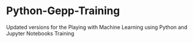 # Python-Gepp-Training

Updated versions for the Playing with Machine Learning using Python and Jupyter Notebooks Training